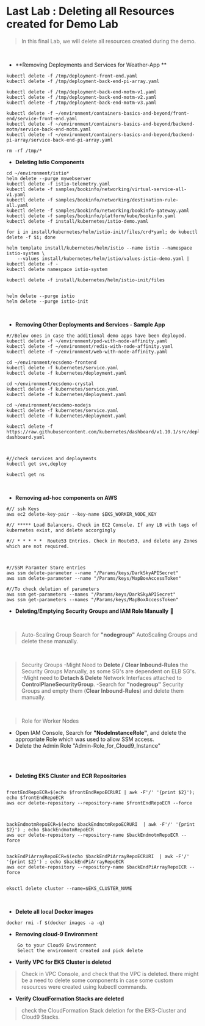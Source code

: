 # Last Lab : Deleting all Resources created for Demo Lab

> In this final Lab, we will delete all resources created during the demo.


</br>

* **Removing Deployments and Services for Weather-App **
```
kubectl delete -f /tmp/deployment-front-end.yaml             
kubectl delete -f /tmp/deployment-back-end-pi-array.yaml 

kubectl delete -f /tmp/deployment-back-end-motm-v1.yaml
kubectl delete -f /tmp/deployment-back-end-motm-v2.yaml
kubectl delete -f /tmp/deployment-back-end-motm-v3.yaml

kubectl delete -f ~/environment/containers-basics-and-beyond/front-end/service-front-end.yaml 
kubectl delete -f ~/environment/containers-basics-and-beyond/backend-motm/service-back-end-motm.yaml 
kubectl delete -f ~/environment/containers-basics-and-beyond/backend-pi-array/service-back-end-pi-array.yaml 

rm -rf /tmp/*
```

* **Deleting Istio Components**

```
cd ~/environment/istio*
helm delete --purge mywebserver
kubectl delete -f istio-telemetry.yaml
kubectl delete -f samples/bookinfo/networking/virtual-service-all-v1.yaml
kubectl delete -f samples/bookinfo/networking/destination-rule-all.yaml
kubectl delete -f samples/bookinfo/networking/bookinfo-gateway.yaml
kubectl delete -f samples/bookinfo/platform/kube/bookinfo.yaml
kubectl delete -f install/kubernetes/istio-demo.yaml

for i in install/kubernetes/helm/istio-init/files/crd*yaml; do kubectl delete -f $i; done

helm template install/kubernetes/helm/istio --name istio --namespace istio-system \
    --values install/kubernetes/helm/istio/values-istio-demo.yaml | kubectl delete -f -
kubectl delete namespace istio-system

kubectl delete -f install/kubernetes/helm/istio-init/files


helm delete --purge istio
helm delete --purge istio-init

```
</br>

* **Removing Other Deployments and Services - Sample App**
```
#//Below ones in case the additional demo apps have been deployed.
kubectl delete -f ~/environment/pod-with-node-affinity.yaml
kubectl delete -f ~/environment/redis-with-node-affinity.yaml
kubectl delete -f ~/environment/web-with-node-affinity.yaml

cd ~/environment/ecsdemo-frontend
kubectl delete -f kubernetes/service.yaml
kubectl delete -f kubernetes/deployment.yaml

cd ~/environment/ecsdemo-crystal
kubectl delete -f kubernetes/service.yaml
kubectl delete -f kubernetes/deployment.yaml

cd ~/environment/ecsdemo-nodejs
kubectl delete -f kubernetes/service.yaml
kubectl delete -f kubernetes/deployment.yaml

kubectl delete -f https://raw.githubusercontent.com/kubernetes/dashboard/v1.10.1/src/deploy/recommended/kubernetes-dashboard.yaml



#//check services and deployments
kubectl get svc,deploy

kubectl get ns

```

</br>


* **Removing ad-hoc components on AWS**
```
#// ssh Keys
aws ec2 delete-key-pair --key-name $EKS_WORKER_NODE_KEY

#// ***** Load Balancers. Check in EC2 Console. If any LB with tags of kubernetes exist, and delete accorgingly

#// * * * * *  Route53 Entries. Check in Route53, and delete any Zones which are not required.



#//SSM Paramter Store entries
aws ssm delete-parameter --name "/Params/keys/DarkSkyAPISecret"
aws ssm delete-parameter --name "/Params/keys/MapBoxAccessToken"

#//To check deletion of parameters
aws ssm get-parameters --names "/Params/keys/DarkSkyAPISecret"
aws ssm get-parameters --names "/Params/keys/MapBoxAccessToken"
```

* **Deleting/Emptying Security Groups and IAM Role Manually** :triangular_flag_on_post: 
</br>


>Auto-Scaling Group
Search for **"nodegroup"** AutoScaling Groups and delete these manually.

</br>


>Security Groups
-Might Need to **Delete / Clear Inbound-Rules** the Security Groups Manually, as some SG's are dependent on ELB SG's.
-Might need to **Detach & Delete** Network Interfaces attached to **ControlPlaneSecurityGroup**.
-Search for **"nodegroup"** Security Groups and empty them (**Clear Inbound-Rules**) and delete them manually. 

</br>


>Role for Worker Nodes
* Open IAM Console, Search for **"NodeInstanceRole"**, and delete the appropriate Role which was used to allow SSM access.
* Delete the Admin Role "Admin-Role_for_Cloud9_Instance"


</br>
</br>

* **Deleting EKS Cluster and ECR Repositories**
```

frontEndRepoECR=$(echo $frontEndRepoECRURI | awk -F'/' '{print $2}'); echo $frontEndRepoECR
aws ecr delete-repository --repository-name $frontEndRepoECR --force



backEndmotmRepoECR=$(echo $backEndmotmRepoECRURI  | awk -F'/' '{print $2}') ; echo $backEndmotmRepoECR
aws ecr delete-repository --repository-name $backEndmotmRepoECR --force


backEndPiArrayRepoECR=$(echo $backEndPiArrayRepoECRURI  | awk -F'/' '{print $2}') ; echo $backEndPiArrayRepoECR
aws ecr delete-repository --repository-name $backEndPiArrayRepoECR --force


eksctl delete cluster --name=$EKS_CLUSTER_NAME
```

</br>


* **Delete all local Docker images**
```
docker rmi -f $(docker images -a -q)
```

* **Removing cloud-9 Environment**
```
    Go to your Cloud9 Environment
    Select the environment created and pick delete
```

* **Verify VPC for EKS Cluster is deleted**
> Check in VPC Console, and check that the VPC is deleted. there might be a need to delete some components in case some custom resources were created using kubectl commands. 

* **Verify CloudFormation Stacks are deleted**
> check the CloudFormation Stack deletion for the EKS-Cluster and Cloud9 Stacks.





